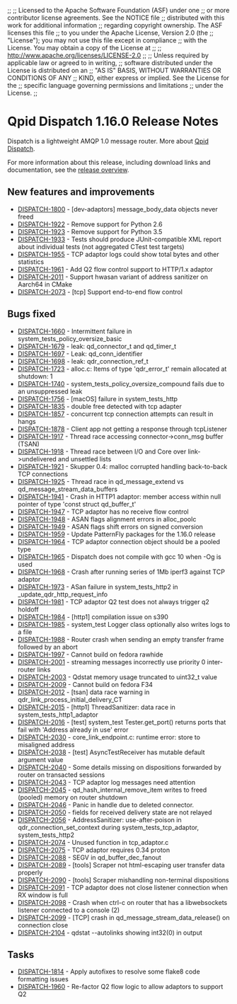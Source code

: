 ;;
;; Licensed to the Apache Software Foundation (ASF) under one
;; or more contributor license agreements.  See the NOTICE file
;; distributed with this work for additional information
;; regarding copyright ownership.  The ASF licenses this file
;; to you under the Apache License, Version 2.0 (the
;; "License"); you may not use this file except in compliance
;; with the License.  You may obtain a copy of the License at
;; 
;;   http://www.apache.org/licenses/LICENSE-2.0
;; 
;; Unless required by applicable law or agreed to in writing,
;; software distributed under the License is distributed on an
;; "AS IS" BASIS, WITHOUT WARRANTIES OR CONDITIONS OF ANY
;; KIND, either express or implied.  See the License for the
;; specific language governing permissions and limitations
;; under the License.
;;

# Qpid Dispatch 1.16.0 Release Notes

Dispatch is a lightweight AMQP 1.0 message router. More about
[Qpid
Dispatch]({{site_url}}/components/dispatch-router/index.html).

For more information about this release, including download links and
documentation, see the [release overview](index.html).


## New features and improvements

 - [DISPATCH-1800](https://issues.apache.org/jira/browse/DISPATCH-1800) - [dev-adaptors] message_body_data objects never freed
 - [DISPATCH-1922](https://issues.apache.org/jira/browse/DISPATCH-1922) - Remove support for Python 2.6
 - [DISPATCH-1923](https://issues.apache.org/jira/browse/DISPATCH-1923) - Remove support for Python 3.5
 - [DISPATCH-1933](https://issues.apache.org/jira/browse/DISPATCH-1933) - Tests should produce JUnit-compatible XML report about individual tests (not aggregated CTest test targets)
 - [DISPATCH-1955](https://issues.apache.org/jira/browse/DISPATCH-1955) - TCP adaptor logs could show total bytes and other statistics
 - [DISPATCH-1961](https://issues.apache.org/jira/browse/DISPATCH-1961) - Add Q2 flow control support to HTTP/1.x adaptor
 - [DISPATCH-2011](https://issues.apache.org/jira/browse/DISPATCH-2011) - Support hwasan variant of address sanitizer on Aarch64 in CMake
 - [DISPATCH-2073](https://issues.apache.org/jira/browse/DISPATCH-2073) - [tcp] Support end-to-end flow control

## Bugs fixed

 - [DISPATCH-1660](https://issues.apache.org/jira/browse/DISPATCH-1660) - Intermittent failure in system_tests_policy_oversize_basic
 - [DISPATCH-1679](https://issues.apache.org/jira/browse/DISPATCH-1679) - leak: qd_connector_t and qd_timer_t
 - [DISPATCH-1697](https://issues.apache.org/jira/browse/DISPATCH-1697) - Leak: qd_conn_identifier
 - [DISPATCH-1698](https://issues.apache.org/jira/browse/DISPATCH-1698) - leak: qdr_connection_ref_t
 - [DISPATCH-1723](https://issues.apache.org/jira/browse/DISPATCH-1723) - alloc.c: Items of type 'qdr_error_t' remain allocated at shutdown: 1
 - [DISPATCH-1740](https://issues.apache.org/jira/browse/DISPATCH-1740) - system_tests_policy_oversize_compound fails due to an unsuppressed leak
 - [DISPATCH-1756](https://issues.apache.org/jira/browse/DISPATCH-1756) - [macOS] failure in system_tests_http
 - [DISPATCH-1835](https://issues.apache.org/jira/browse/DISPATCH-1835) - double free detected with tcp adapter
 - [DISPATCH-1857](https://issues.apache.org/jira/browse/DISPATCH-1857) - concurrent tcp connection attempts can result in hangs
 - [DISPATCH-1878](https://issues.apache.org/jira/browse/DISPATCH-1878) - Client app not getting a response through tcpListener
 - [DISPATCH-1917](https://issues.apache.org/jira/browse/DISPATCH-1917) - Thread race accessing connector-&gt;conn_msg buffer (TSAN)
 - [DISPATCH-1918](https://issues.apache.org/jira/browse/DISPATCH-1918) - Thread race between I/O and Core over link-&gt;undelivered and unsettled lists
 - [DISPATCH-1921](https://issues.apache.org/jira/browse/DISPATCH-1921) - Skupper 0.4: malloc corrupted handling back-to-back TCP connections
 - [DISPATCH-1925](https://issues.apache.org/jira/browse/DISPATCH-1925) - Thread race in qd_message_extend vs qd_message_stream_data_buffers
 - [DISPATCH-1941](https://issues.apache.org/jira/browse/DISPATCH-1941) - Crash in HTTP1 adaptor: member access within null pointer of type 'const struct qd_buffer_t'
 - [DISPATCH-1947](https://issues.apache.org/jira/browse/DISPATCH-1947) - TCP adaptor has no receive flow control
 - [DISPATCH-1948](https://issues.apache.org/jira/browse/DISPATCH-1948) - ASAN flags alignment errors in alloc_poolc
 - [DISPATCH-1949](https://issues.apache.org/jira/browse/DISPATCH-1949) - ASAN flags shift errors on signed conversion
 - [DISPATCH-1959](https://issues.apache.org/jira/browse/DISPATCH-1959) - Update PatternFly packages for the 1.16.0 release
 - [DISPATCH-1964](https://issues.apache.org/jira/browse/DISPATCH-1964) - TCP adaptor connection object should be a pooled type
 - [DISPATCH-1965](https://issues.apache.org/jira/browse/DISPATCH-1965) - Dispatch does not compile with gcc 10 when -Og is used
 - [DISPATCH-1968](https://issues.apache.org/jira/browse/DISPATCH-1968) - Crash after running series of 1Mb iperf3 against TCP adaptor
 - [DISPATCH-1973](https://issues.apache.org/jira/browse/DISPATCH-1973) - ASan failure in system_tests_http2 in _update_qdr_http_request_info
 - [DISPATCH-1981](https://issues.apache.org/jira/browse/DISPATCH-1981) - TCP adaptor Q2 test does not always trigger q2 holdoff
 - [DISPATCH-1984](https://issues.apache.org/jira/browse/DISPATCH-1984) - [http1] compilation issue on s390
 - [DISPATCH-1985](https://issues.apache.org/jira/browse/DISPATCH-1985) - system_test Logger class optionally also writes logs to a file
 - [DISPATCH-1988](https://issues.apache.org/jira/browse/DISPATCH-1988) - Router crash when sending an empty transfer frame followed by an abort
 - [DISPATCH-1997](https://issues.apache.org/jira/browse/DISPATCH-1997) - Cannot build on fedora rawhide
 - [DISPATCH-2001](https://issues.apache.org/jira/browse/DISPATCH-2001) - streaming messages incorrectly use priority 0 inter-router links
 - [DISPATCH-2003](https://issues.apache.org/jira/browse/DISPATCH-2003) - Qdstat memory usage truncated to uint32_t value
 - [DISPATCH-2009](https://issues.apache.org/jira/browse/DISPATCH-2009) - Cannot build on fedora F34
 - [DISPATCH-2012](https://issues.apache.org/jira/browse/DISPATCH-2012) - [tsan] data race warning in qdr_link_process_initial_delivery_CT
 - [DISPATCH-2015](https://issues.apache.org/jira/browse/DISPATCH-2015) - [http1] ThreadSanitizer: data race in system_tests_http1_adaptor
 - [DISPATCH-2016](https://issues.apache.org/jira/browse/DISPATCH-2016) - [test] system_test Tester.get_port() returns ports that fail with 'Address already in use' error
 - [DISPATCH-2030](https://issues.apache.org/jira/browse/DISPATCH-2030) - core_link_endpoint.c: runtime error: store to misaligned address
 - [DISPATCH-2038](https://issues.apache.org/jira/browse/DISPATCH-2038) - [test] AsyncTestReceiver has mutable default argument value
 - [DISPATCH-2040](https://issues.apache.org/jira/browse/DISPATCH-2040) - Some details missing on dispositions forwarded by router on transacted sessions
 - [DISPATCH-2043](https://issues.apache.org/jira/browse/DISPATCH-2043) - TCP adaptor log messages need attention
 - [DISPATCH-2045](https://issues.apache.org/jira/browse/DISPATCH-2045) - qd_hash_internal_remove_item writes to freed (pooled) memory on router shutdown
 - [DISPATCH-2046](https://issues.apache.org/jira/browse/DISPATCH-2046) - Panic in handle due to deleted connector.
 - [DISPATCH-2050](https://issues.apache.org/jira/browse/DISPATCH-2050) - fields for received delivery state are not relayed 
 - [DISPATCH-2056](https://issues.apache.org/jira/browse/DISPATCH-2056) - AddressSanitizer: use-after-poison in qdr_connection_set_context during system_tests_tcp_adaptor, system_tests_http2
 - [DISPATCH-2074](https://issues.apache.org/jira/browse/DISPATCH-2074) - Unused function in tcp_adaptor.c
 - [DISPATCH-2075](https://issues.apache.org/jira/browse/DISPATCH-2075) - TCP adaptor requires 0.34 proton
 - [DISPATCH-2088](https://issues.apache.org/jira/browse/DISPATCH-2088) - SEGV in qd_buffer_dec_fanout
 - [DISPATCH-2089](https://issues.apache.org/jira/browse/DISPATCH-2089) - [tools] Scraper not html-escaping user transfer data properly
 - [DISPATCH-2090](https://issues.apache.org/jira/browse/DISPATCH-2090) - [tools] Scraper mishandling non-terminal dispositions
 - [DISPATCH-2091](https://issues.apache.org/jira/browse/DISPATCH-2091) - TCP adaptor does not close listener connection when RX window is full
 - [DISPATCH-2098](https://issues.apache.org/jira/browse/DISPATCH-2098) - Crash when ctrl-c on router that has a libwebsockets listener connected to a console (2)
 - [DISPATCH-2099](https://issues.apache.org/jira/browse/DISPATCH-2099) - [TCP] crash in qd_message_stream_data_release() on connection close
 - [DISPATCH-2104](https://issues.apache.org/jira/browse/DISPATCH-2104) - qdstat --autolinks showing int32(0) in output

## Tasks

 - [DISPATCH-1814](https://issues.apache.org/jira/browse/DISPATCH-1814) - Apply autofixes to resolve some flake8 code formatting issues
 - [DISPATCH-1960](https://issues.apache.org/jira/browse/DISPATCH-1960) - Re-factor Q2 flow logic to allow adaptors to support Q2